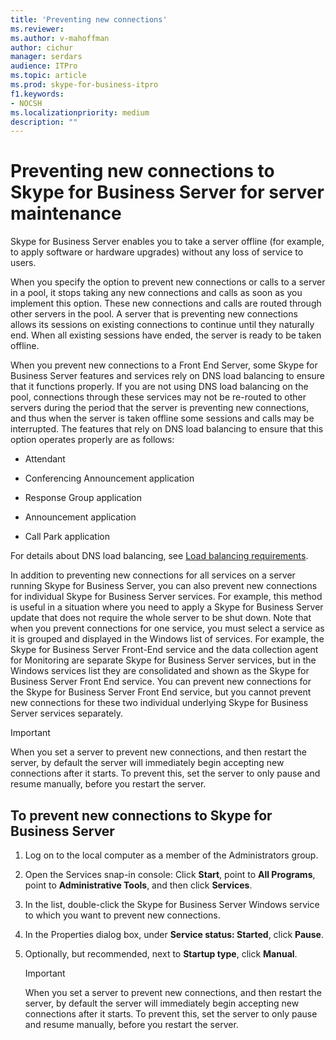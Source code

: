 ```yaml
---
title: 'Preventing new connections'
ms.reviewer: 
ms.author: v-mahoffman
author: cichur
manager: serdars
audience: ITPro
ms.topic: article
ms.prod: skype-for-business-itpro
f1.keywords:
- NOCSH
ms.localizationpriority: medium
description: ""
---
```


# Preventing new connections to Skype for Business Server for server maintenance


Skype for Business Server enables you to take a server offline (for example, to apply software or hardware upgrades) without any loss of service to users.

When you specify the option to prevent new connections or calls to a server in a pool, it stops taking any new connections and calls as soon as you implement this option. These new connections and calls are routed through other servers in the pool. A server that is preventing new connections allows its sessions on existing connections to continue until they naturally end. When all existing sessions have ended, the server is ready to be taken offline.

When you prevent new connections to a Front End Server, some Skype for Business Server features and services rely on DNS load balancing to ensure that it functions properly. If you are not using DNS load balancing on the pool, connections through these services may not be re-routed to other servers during the period that the server is preventing new connections, and thus when the server is taken offline some sessions and calls may be interrupted. The features that rely on DNS load balancing to ensure that this option operates properly are as follows:

  - Attendant

  - Conferencing Announcement application

  - Response Group application

  - Announcement application

  - Call Park application

For details about DNS load balancing, see [Load balancing requirements](../../plan-your-deployment/network-requirements/load-balancing.md).

In addition to preventing new connections for all services on a server running Skype for Business Server, you can also prevent new connections for individual Skype for Business Server services. For example, this method is useful in a situation where you need to apply a Skype for Business Server update that does not require the whole server to be shut down. Note that when you prevent connections for one service, you must select a service as it is grouped and displayed in the Windows list of services. For example, the Skype for Business Server Front-End service and the data collection agent for Monitoring are separate Skype for Business Server services, but in the Windows services list they are consolidated and shown as the Skype for Business Server Front End service. You can prevent new connections for the Skype for Business Server Front End service, but you cannot prevent new connections for these two individual underlying Skype for Business Server services separately.

> [!IMPORTANT]
> When you set a server to prevent new connections, and then restart the server, by default the server will immediately begin accepting new connections after it starts. To prevent this, set the server to only pause and resume manually, before you restart the server.

## To prevent new connections to Skype for Business Server

1.  Log on to the local computer as a member of the Administrators group.

2.  Open the Services snap-in console: Click **Start**, point to **All Programs**, point to **Administrative Tools**, and then click **Services**.

3.  In the list, double-click the Skype for Business Server Windows service to which you want to prevent new connections.

4.  In the Properties dialog box, under **Service status: Started**, click **Pause**.

5.  Optionally, but recommended, next to **Startup type**, click **Manual**.
    
    > [!IMPORTANT]
    > When you set a server to prevent new connections, and then restart the server, by default the server will immediately begin accepting new connections after it starts. To prevent this, set the server to only pause and resume manually, before you restart the server.
